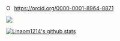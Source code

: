 <div itemscope itemtype="https://schema.org/Person"><a itemprop="sameAs" content="https://orcid.org/0000-0001-8964-8871" href="https://orcid.org/0000-0001-8964-8871" target="orcid.widget" rel="me noopener noreferrer" style="vertical-align:top;"><img src="https://orcid.org/sites/default/files/images/orcid_16x16.png" style="width:1em;margin-right:.5em;" alt="ORCID iD icon">https://orcid.org/0000-0001-8964-8871</a></div>
<p><a href="https://github.com/Linaom1214"><img align="center" src="https://github-readme-stats.vercel.app/api/top-langs/?username=Linaom1214&layout=compact&theme=buefy&hide_border=true" /></a></p>
<a href="https://github.com/Linaom1214"><img align="center" src="https://github-readme-stats.vercel.app/api?username=Linaom1214&show_icons=true&include_all_commits=true&theme=buefy&hide_border=true" alt="Linaom1214's github stats" /></a>


<!--
### 
**Linaom1214/Linaom1214** is a ✨ _special_ ✨ repository because its `README.md` (this file) appears on your GitHub profile.
<a href="https://github.com/Linaom1214"><img align="center" src="https://github-readme-stats.vercel.app/api?username=Linaom1214&show_icons=true&include_all_commits=true&theme=buefy&hide_border=true" alt="Linaom1214's github stats" /></a>
Here are some ideas to get you started:

- 🔭 I’m currently working on ...
- 🌱 I’m currently learning ...
- 👯 I’m looking to collaborate on ...
- 🤔 I’m looking for help with ...
- 💬 Ask me about ...
- 📫 How to reach me: ...
- 😄 Pronouns: ...
- ⚡ Fun fact: ...
![info](https://github-readme-stats.vercel.app/api?username=Linaom1214&show_icons=true&count_private=true&hide=prs&theme=default_repocard)
-->
